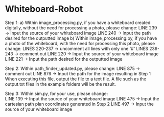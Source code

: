 # Whiteboard-Robot

Step 1:
a) Within image_processing.py, if you have a whiteboard created digitally, without the need for processing a photo, please change:
LINE 239 -> Input the source of your whiteboard image
LINE 240 -> Input the path desired for the outputted image
b) Within image_processing.py, if you have a photo of the whiteboard, with the need for processing this photo, please change:
LINES 220-237 -> uncomment all lines with only one '#'
LINES 239-243 -> comment out
LINE 220 -> Input the source of your whiteboard image
LINE 221 -> Input the path desired for the outputted image

Step 2:
Within path_finder_updated.py, please change:
LINE 875 -> comment out
LINE 876 -> Input the path for the image resulting in Step 1
When executing this file, output the file to a text file.
A file such as the output.txt files in the example folders will be the result.

Step 3:
Within sim.py, for your use, please change:  
LINE 139 -> Input the source of your whiteboard image 
LINE 475 -> Input the cartesian path plan coordinates generated in Step 2 
LINE 497 -> Input the source of your whiteboard image  
